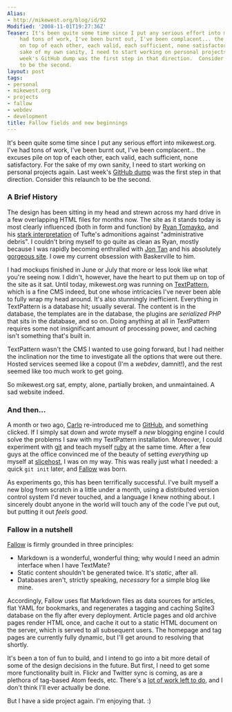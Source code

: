 ```yaml
---
Alias:
- http://mikewest.org/blog/id/92
Modified: '2008-11-01T19:27:36Z'
Teaser: It's been quite some time since I put any serious effort into mikewest.org.  I've
    had tons of work, I've been burnt out, I've been complacent... the excuses pile
    on top of each other, each valid, each sufficient, none satisfactory.  For the
    sake of my own sanity, I need to start working on personal projects again.  Last
    week's GitHub dump was the first step in that direction.  Consider this relaunch
    to be the second.
layout: post
tags:
- personal
- mikewest.org
- projects
- fallow
- webdev
- development
title: Fallow fields and new beginnings
---
```

It's been quite some time since I put any serious effort into mikewest.org.  I've had tons of work, I've been burnt out, I've been complacent... the excuses pile on top of each other, each valid, each sufficient, none satisfactory.  For the sake of my own sanity, I need to start working on personal projects again.  Last week's [GitHub dump][dump] was the first step in that direction.  Consider this relaunch to be the second.

### A Brief History ###

The design has been sitting in my head and strewn across my hard drive in a few overlapping HTML files for months now.  The site as it stands today is most clearly influenced (both in form and function) by [Ryan Tomayko][tomayko], and his [stark interpretation][debris] of Tufte's admonitions against "administrative debris".  I couldn't bring myself to go quite as clean as Ryan, mostly because I was rapidly becoming enthralled with [Jon Tan][tan] and his absolutely [gorgeous site][tangerine].  I owe my current obsession with Baskerville to him.

I had mockups finished in June or July that more or less look like what you're seeing now.  I didn't, however, have the heart to put them up on top of the site as it sat.  Until today, mikewest.org was running on [TextPattern][], which is a fine CMS indeed, but one whose intricacies I've never been able to fully wrap my head around.  It's also stunningly inefficient.  Everything in TextPattern is a database hit; usually several.  The content is in the database, the templates are in the database, the plugins are _serialized PHP_ that sits in the database, and so on.  Doing anything at all in TextPattern requires some not insignificant amount of processing power, and caching isn't something that's built in.  

TextPattern wasn't the CMS I wanted to use going forward, but I had neither the inclination nor the time to investigate all the options that were out there.  Hosted services seemed like a copout (I'm a _webdev_, damnit!), and the rest seemed like too much work to get going.

So mikewest.org sat, empty, alone, partially broken, and unmaintained.  A sad website indeed.

### And then... ###

A month or two ago, [Carlo][] re-introduced me to [GitHub][], and something clicked.  If I simply sat down and _wrote_ myself a _new_ blogging engine I could solve the problems I saw with my TextPattern installation.  Moreover, I could experiment with [git][] and teach myself [ruby][] at the same time.  After a few guys at the office convinced me of the beauty of setting _everything_ up myself at [slicehost][], I was on my way. This was really just what I needed: a quick `git init` later, and [Fallow][] was born.

As experiments go, this has been terrifically successful.  I've built myself a new blog from scratch in a little under a month, using a distributed version control system I'd never touched, and a language I knew nothing about.  I sincerely doubt anyone in the world will touch any of the code I've put out, but putting it out _feels good_.

### Fallow in a nutshell ###

[Fallow][] is firmly grounded in three principles:

*   Markdown is a wonderful, wonderful thing; why would I need an admin interface when I have TextMate?
*   Static content shouldn't be generated twice.  It's _static_, after all.
*   Databases aren't, strictly speaking, _necessary_ for a simple blog like mine.

Accordingly, Fallow uses flat Markdown files as data sources for articles, flat YAML for bookmarks, and regenerates a tagging and caching Sqlite3 database on the fly after every deployment.  Article pages and old archive pages render HTML once, and cache it out to a static HTML document on the server, which is served to all subsequent users.  The homepage and tag pages are currently fully dynamic, but I'll get around to resolving that shortly.

It's been a ton of fun to build, and I intend to go into a bit more detail of some of the design decisions in the future.  But first, I need to get some more functionality built in.  Flickr and Twitter sync is coming, as are a plethora of tag-based Atom feeds, etc.  There's a [lot of work left to do][todo], and I don't think I'll ever actually be done.

But I have a side project again.  I'm enjoying that.  :)

[dump]:         /2008/10/gently-abandoning-dead-to-me-projects
[tomayko]:      http://tomayko.com/about
[debris]:       http://tomayko.com/writings/administrative-debris
[tan]:          http://jontangerine.com/about/
[tangerine]:    http://jontangerine.com/
[TextPattern]:  http://textpattern.com/
[Carlo]:        http://carlo.zottmann.org/  "Carlo Zottmann"
[GitHub]:       http://github.com/  
[git]:          http://git.or.cz/   "Git: Fast Version Control System"
[ruby]:         http://www.ruby-lang.org/   "Ruby Programming Language"
[Fallow]:       https://github.com/mikewest/fallow/tree
[slicehost]:    http://slicehost.com/
[todo]:         http://github.com/mikewest/fallow/tree/master/README.markdown "Fallow's README and TODO."